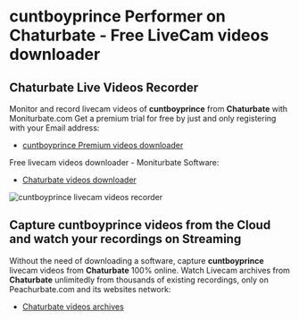 # cuntboyprince Performer on Chaturbate - Free LiveCam videos downloader

## Chaturbate Live Videos Recorder

Monitor and record livecam videos of **cuntboyprince** from **Chaturbate** with Moniturbate.com
Get a premium trial for free by just and only registering with your Email address:
* [cuntboyprince Premium videos downloader](https://moniturbate.com/request-demo-licence-key.html)

Free livecam videos downloader - Moniturbate Software:
* [Chaturbate videos downloader](https://moniturbate.com/moniturbate-download-software.html)

![cuntboyprince livecam videos recorder](https://peachurnet.com/templates/moniturbate-software.png)


## Capture cuntboyprince videos from the Cloud and watch your recordings on Streaming

Without the need of downloading a software, capture **cuntboyprince** livecam videos from **Chaturbate** 100% online.
Watch Livecam archives from **Chaturbate** unlimitedly from thousands of existing recordings, only on Peachurbate.com and its websites network:
* [Chaturbate videos archives](https://peachurnet.com/)